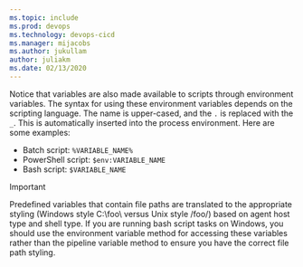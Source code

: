 ```yaml
---
ms.topic: include
ms.prod: devops
ms.technology: devops-cicd
ms.manager: mijacobs
ms.author: jukullam
author: juliakm
ms.date: 02/13/2020
---
```


Notice that variables are also made available to scripts through environment variables. The syntax for using these environment variables depends on the scripting language.
The name is upper-cased, and the `.` is replaced with the `_`. This is automatically inserted into the process environment. Here are some examples:

- Batch script: `%VARIABLE_NAME%`
- PowerShell script: `$env:VARIABLE_NAME`
- Bash script: `$VARIABLE_NAME`

> [!IMPORTANT]
> Predefined variables that contain file paths are translated to the appropriate styling (Windows style C:\foo\ versus Unix style /foo/) based on agent host type and shell type. If you are running bash script tasks on Windows, you should use the environment variable method for accessing these variables rather than the pipeline variable method to ensure you have the correct file path styling. 

